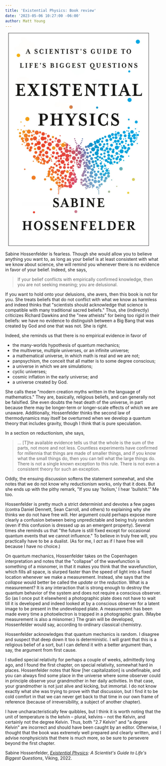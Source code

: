 ```yaml
---
title: 'Existential Physics: Book review'
date: '2023-05-06 10:27:00 -06:00'
author: Matt Young
---
```


<figure class="on-the-left-side" style="margin-top: 10px; margin-right: 40px; margin-bottom: 10px; margin-left: 10px;">
<img src="/uploads/2023/Hossenfelder_Cover_600.jpg" alt="Book cover"/>
</figure>

Sabine Hossenfelder is fearless. Though she would allow you to believe anything you want to, as long as your belief is at least consistent with what we know about science, she will remind you whenever there is no evidence in favor of your belief. Indeed, she says, 

<blockquote> If your belief conflicts with empirically confirmed knowledge, then you are not seeking meaning; you are delusional. </blockquote> 

If you want to hold onto your delusions, she avers, then this book is not for you. She treats beliefs that do not conflict with what we know as harmless and indeed thinks that "scientists should acknowledge that science is compatible with many traditional sacred beliefs." Thus, she (indirectly) criticizes Richard Dawkins and the "new atheists" for being too rigid in their beliefs: we have no evidence to distinguish between a Big Bang that was created by God and one that was not. She is right.

<!--more-->

Indeed, she reminds us that there is no empirical evidence in favor of 
<ul><li>the many-worlds hypothesis of quantum mechanics; </li>
<li>the multiverse, multiple universes, or an infinite universe; </li>
<li>a mathematical universe, in which math is real and we are not; </li>
<li>panpsychism, the conceit that all matter is to some degree conscious; </li>
<li>a universe in which we are simulations;</li>
<li>cyclic universes;</li>
<li>cosmic inflation in the early universe; and</li>
<li>a universe created by God.</li></ul>
 
She calls these "modern creation myths written in the language of mathematics." They are, basically, religious beliefs, and can generally not be falsified. She even doubts the heat death of the universe, in part because there may be longer-term or longer-scale effects of which we are unaware. Additionally, Hossenfelder thinks the second law of thermodynamics may itself be overturned when we develop a quantum theory that includes gravity, though I think that is pure speculation.

In a section on reductionism, she says,

<blockquote>… [T]he available evidence tells us that the whole is the sum of the parts, not more and not less. Countless experiments have confirmed for millennia that things are made of smaller things, and if you know what the small things do, then you can tell what the large things do. There is not a single known exception to this rule. There is not even a consistent theory for such an exception. </blockquote>

Oddly, the ensuing discussion softens the statement somewhat, and she notes that we do not know why reductionism works, only that it does. But she ends up with the pithy remark, "If you say 'holism,' I hear 'bullshit.'" Me too.

Hossenfelder is pretty much a strict determinist and devotes a few pages (contra Daniel Dennett, Sean Carroll, and others) to explaining why she thinks we do not have free will. Her argument could perhaps expose more clearly a confusion between being unpredictable and being truly random (even if this confusion is dressed up as an emergent property). Several times she reminds us that "the future is still fixed except for occasional quantum events that we cannot influence." To believe in truly free will, you practically have to be a dualist. (As for me, I <i>act</i> as if I have free will because I have no choice.)

On quantum mechanics, Hossenfelder takes on the Copenhagen interpretation and notes that the "collapse" of the wavefunction is something of a misnomer, in that it makes you think that the wavefunction, which fills all space, is slurped faster than the speed of light into a fixed location whenever we make a measurement. Instead, she says that the <i>collapse</i> would better be called the <i>update</i> or the <i>reduction</i>. What is a measurement? It is any interaction that is strong enough to destroy the quantum behavior of the system and does not require a conscious observer. So (as I once put it elsewhere) a photographic plate does not have to wait till it is developed and indeed looked at by a conscious observer for a latent image to be present in the undeveloped plate. A measurement has been made every time a photoelectron is trapped in a photographic grain. (Maybe measurement is also a misnomer.) The grain will be developed, Hossenfelder would say, according to ordinary classical chemistry.

Hossenfelder acknowledges that quantum mechanics is random. I disagree and suspect that deep down it too is deterministic. I will grant that this is a religious belief of a sort, but I can defend it with a better argument than, say, the argument from first cause.

I studied special relativity for perhaps a couple of weeks, admittedly long ago, and I found the first chapter, on special relativity, somewhat hard in places. Hossenfelder notes that Now [her capitalization] is undefinable, and you can always find some place in the universe where some observer could in principle observe your grandmother in her daily activities. In that case, your grandmother is not just alive and kicking, but immortal. I do not know exactly what she was trying to prove with that discussion, but I find it to be cold comfort in that we can never get back to that time in our own frame of reference (because of irreversibility, a subject of another chapter).

I have uncharacteristically few quibbles, but I think it is worth noting that the unit of temperature is the kelvin – plural, kelvins – not the Kelvin, and certainly not the degree Kelvin. Thus, both "2.7 Kelvin" and "a degree Kelvin" are incorrect and should have been caught by an editor. Otherwise, I thought that the book was extremely well prepared and clearly written, and I advise nonphysicists that there is much more, so be sure to persevere beyond the first chapter.

Sabine Hossenfelder, <i><a href="https://www.penguinrandomhouse.com/books/616868/existential-physics-by-sabine-hossenfelder/">Existential Physics</a>: A Scientist's Guide to Life's Biggest Questions</i>, Viking, 2022.
